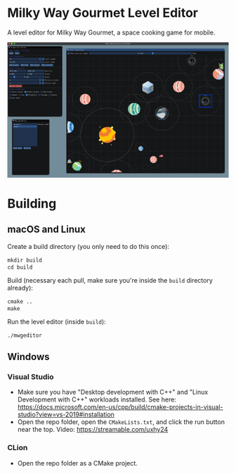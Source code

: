 # Milky Way Gourmet Level Editor

A level editor for Milky Way Gourmet, a space cooking game for mobile.

![Screenshot](doc/screenshot.png)

# Building

## macOS and Linux

Create a build directory (you only need to do this once):

```
mkdir build
cd build
```

Build (necessary each pull, make sure you're inside the `build` directory already):

```
cmake ..
make
```

Run the level editor (inside `build`):

```
./mwgeditor
```

## Windows

### Visual Studio

* Make sure you have "Desktop development with C++" and "Linux Development with C++" workloads installed. See here: https://docs.microsoft.com/en-us/cpp/build/cmake-projects-in-visual-studio?view=vs-2019#installation
* Open the repo folder, open the `CMakeLists.txt`, and click the run button near the top. Video: https://streamable.com/uxhy24

### CLion

* Open the repo folder as a CMake project.
